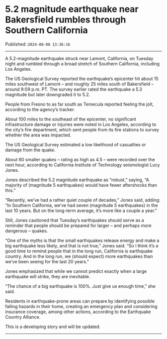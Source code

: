 # 5.2 magnitude earthquake near Bakersfield rumbles through Southern California

Published :`2024-08-08 13:36:16`

---

A 5.2-magnitude earthquake struck near Lamont, California, on  Tuesday night and rumbled through a broad stretch of Southern California, including Los Angeles.

The US Geological Survey reported the earthquake’s epicenter hit about 15 miles southwest of Lamont – and roughly 25 miles south of Bakersfield – around 9:09 p.m. PT. The survey earlier rated the earthquake a 5.3 magnitude but later downgraded it to 5.2.

People from Fresno to as far south as Temecula reported feeling the jolt, according to the agency’s tracker.

About 100 miles to the southeast of the epicenter, no significant infrastructure damage or injuries were noted in Los Angeles, according to the city’s fire department, which sent people from its fire stations to survey whether the area was impacted.

The US Geological Survey estimated a low likelihood of casualties or damage from the quake.

About 60 smaller quakes – rating as high as 4.5 – were recorded over the next hour, according to California Institute of Technology seismologist Lucy Jones.

Jones described the 5.2 magnitude earthquake as “robust,” saying, “A majority of (magnitude 5 earthquakes) would have fewer aftershocks than this.”

“Recently, we’ve had a rather quiet couple of decades,” Jones said, adding: “In Southern California, we’ve had seven (magnitude 5 earthquakes) in the last 10 years. But on the long-term average, it’s more like a couple a year.”

Still, Jones cautioned that Tuesday’s earthquakes should serve as a reminder that people should be prepared for larger – and perhaps more dangerous – quakes.

“One of the myths is that the small earthquakes release energy and make a big earthquake less likely, and that is not true,” Jones said. “So I think it’s a good time to remind people that in the long run, California is earthquake country. And in the long run, we (should expect) more earthquakes than we’ve been seeing for the last 20 years.”

Jones emphasized that while we cannot predict exactly when a large earthquake will strike, they are inevitable.

“The chance of a big earthquake is 100%. Just give us enough time,” she said.

Residents in earthquake-prone areas can prepare by identifying possible falling hazards in their home, creating an emergency plan and considering insurance coverage, among other actions, according to the Earthquake Country Alliance.

This is a developing story and will be updated.

---

